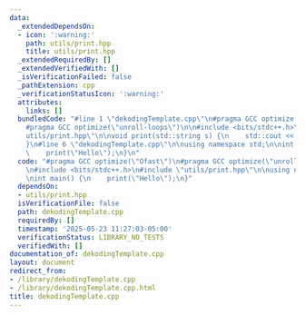 ```yaml
---
data:
  _extendedDependsOn:
  - icon: ':warning:'
    path: utils/print.hpp
    title: utils/print.hpp
  _extendedRequiredBy: []
  _extendedVerifiedWith: []
  _isVerificationFailed: false
  _pathExtension: cpp
  _verificationStatusIcon: ':warning:'
  attributes:
    links: []
  bundledCode: "#line 1 \"dekodingTemplate.cpp\"\n#pragma GCC optimize(\"Ofast\")\n\
    #pragma GCC optimize(\"unroll-loops\")\n\n#include <bits/stdc++.h>\n#line 4 \"\
    utils/print.hpp\"\n\nvoid print(std::string s) {\n    std::cout << s << '\\n';\n\
    }\n#line 6 \"dekodingTemplate.cpp\"\n\nusing namespace std;\n\nint main() {\n\
    \    print(\"Hello\");\n}\n"
  code: "#pragma GCC optimize(\"Ofast\")\n#pragma GCC optimize(\"unroll-loops\")\n\
    \n#include <bits/stdc++.h>\n#include \"utils/print.hpp\"\n\nusing namespace std;\n\
    \nint main() {\n    print(\"Hello\");\n}"
  dependsOn:
  - utils/print.hpp
  isVerificationFile: false
  path: dekodingTemplate.cpp
  requiredBy: []
  timestamp: '2025-05-23 11:27:03-05:00'
  verificationStatus: LIBRARY_NO_TESTS
  verifiedWith: []
documentation_of: dekodingTemplate.cpp
layout: document
redirect_from:
- /library/dekodingTemplate.cpp
- /library/dekodingTemplate.cpp.html
title: dekodingTemplate.cpp
---
```

